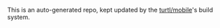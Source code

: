 This is an auto-generated repo, kept updated by the [turtl/mobile](https://github.com/turtl/mobile)'s
build system.


